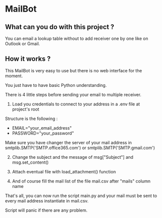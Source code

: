 # MailBot

## What can you do with this project ?

You can email a lookup table without to add receiver one by one like on Outlook or Gmail.

## How it works ?

This MailBot is very easy to use but there is no web interface for the moment.

You just have to have basic Python understanding.

There is 4 little steps before sending your email to multiple receiver.

1) Load you credentials to connect to your address in a .env file at project's root 

Structure is the following :
- EMAIL="your_email_address"
- PASSWORD="your_password"

Make sure you have changer the server of your mail address in smtplib.SMTP('SMTP.office365.com') or smtplib.SMTP('SMTP.gmail.com')

2) Change the subject and the message of msg["Subject"] and msg.set_content()

3) Attach eventual file with load_attachment() function

4) And of course fill the mail list of the file mail.csv after "mails" column name

That's all, you can now run the script main.py and your mail must be sent to every mail address instantiate in mail.csv.

Script will panic if there are any problem.
